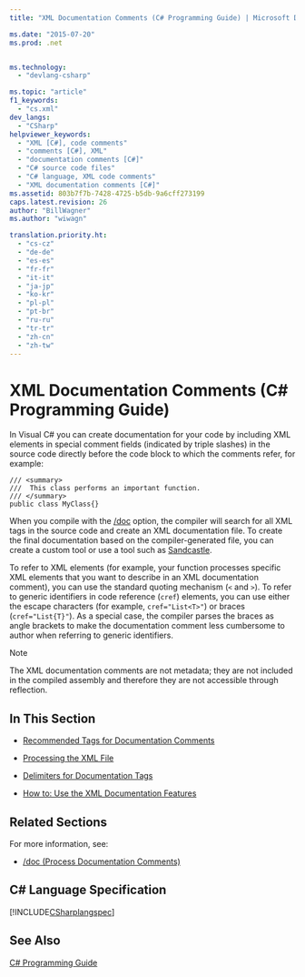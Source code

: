 ```yaml
---
title: "XML Documentation Comments (C# Programming Guide) | Microsoft Docs"

ms.date: "2015-07-20"
ms.prod: .net


ms.technology: 
  - "devlang-csharp"

ms.topic: "article"
f1_keywords: 
  - "cs.xml"
dev_langs: 
  - "CSharp"
helpviewer_keywords: 
  - "XML [C#], code comments"
  - "comments [C#], XML"
  - "documentation comments [C#]"
  - "C# source code files"
  - "C# language, XML code comments"
  - "XML documentation comments [C#]"
ms.assetid: 803b7f7b-7428-4725-b5db-9a6cff273199
caps.latest.revision: 26
author: "BillWagner"
ms.author: "wiwagn"

translation.priority.ht: 
  - "cs-cz"
  - "de-de"
  - "es-es"
  - "fr-fr"
  - "it-it"
  - "ja-jp"
  - "ko-kr"
  - "pl-pl"
  - "pt-br"
  - "ru-ru"
  - "tr-tr"
  - "zh-cn"
  - "zh-tw"
---
```

# XML Documentation Comments (C# Programming Guide)
In Visual C# you can create documentation for your code by including XML elements in special comment fields (indicated by triple slashes) in the source code directly before the code block to which the comments refer, for example:  
  
```  
/// <summary>  
///  This class performs an important function.  
/// </summary>  
public class MyClass{}  
```  
  
 When you compile with the [/doc](../../../csharp/language-reference/compiler-options/doc-compiler-option.md) option, the compiler will search for all XML tags in the source code and create an XML documentation file. To create the final documentation based on the compiler-generated file, you can create a custom tool or use a tool such as [Sandcastle](https://github.com/EWSoftware/SHFB).  
  
 To refer to XML elements (for example, your function processes specific XML elements that you want to describe in an XML documentation comment), you can use the standard quoting mechanism (`<` and `>`).  To refer to generic identifiers in code reference (`cref`) elements, you can use either the escape characters (for example, `cref="List<T>"`) or braces (`cref="List{T}"`).  As a special case, the compiler parses the braces as angle brackets to make the documentation comment less cumbersome to author when referring to generic identifiers.  
  
> [!NOTE]
>  The XML documentation comments are not metadata; they are not included in the compiled assembly and therefore they are not accessible through reflection.  
  
## In This Section  
  
-   [Recommended Tags for Documentation Comments](../../../csharp/programming-guide/xmldoc/recommended-tags-for-documentation-comments.md)  
  
-   [Processing the XML File](../../../csharp/programming-guide/xmldoc/processing-the-xml-file.md)  
  
-   [Delimiters for Documentation Tags](../../../csharp/programming-guide/xmldoc/delimiters-for-documentation-tags.md)  
  
-   [How to: Use the XML Documentation Features](../../../csharp/programming-guide/xmldoc/how-to-use-the-xml-documentation-features.md)  
  
## Related Sections  
 For more information, see:  
  
-   [/doc (Process Documentation Comments)](../../../csharp/language-reference/compiler-options/doc-compiler-option.md)  
  
## C# Language Specification  
 [!INCLUDE[CSharplangspec](../../../csharp/language-reference/keywords/includes/csharplangspec_md.md)]  
  
## See Also  
 [C# Programming Guide](../../../csharp/programming-guide/index.md)
